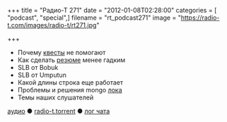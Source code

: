 +++
title = "Радио-Т 271"
date = "2012-01-08T02:28:00"
categories = [ "podcast", "special",]
filename = "rt_podcast271"
image = "https://radio-t.com/images/radio-t/rt271.jpg"

+++

- Почему [квесты](http://37signals.com/svn/posts/3071-why-we-dont-hire-programmers-based-on-puzzles-api-quizzes-math-riddles-or-other-parlor-trick) не помогают
- Как сделать [резюме](http://java.dzone.com/articles/how-make-your-cv-not-suck) менее гадким
- SLB от Bobuk
- SLB от Umputun
- Какой длины строка еще работает
- Проблемы и решения mongo [лока](http://blog.pythonisito.com/2011/12/mongodbs-write-lock.html)
- Темы наших слушателей

[аудио](http://cdn.radio-t.com/rt_podcast271.mp3) ● [radio-t.torrent](http://cdn.radio-t.com/torrents/rt_podcast271.mp3.torrent) ● [лог чата](http://chat.radio-t.com/logs/radio-t-271.html)<audio src="http://cdn.radio-t.com/rt_podcast271.mp3" preload="none"></audio>